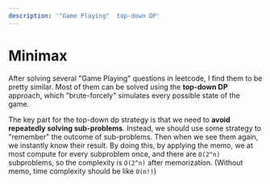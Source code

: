 ```yaml
---
description: '"Game Playing"  top-down DP'
---
```


# Minimax

After solving several "Game Playing" questions in leetcode, I find them to be pretty similar. Most of them can be solved using the **top-down DP** approach, which "brute-forcely" simulates every possible state of the game.

The key part for the top-down dp strategy is that we need to **avoid repeatedly solving sub-problems**. Instead, we should use some strategy to "remember" the outcome of sub-problems. Then when we see them again, we instantly know their result. By doing this, by applying the memo, we at most compute for every subproblem once, and there are `O(2^n)` subproblems, so the complexity is `O(2^n)` after memorization. \(Without memo, time complexity should be like `O(n!)`\)

